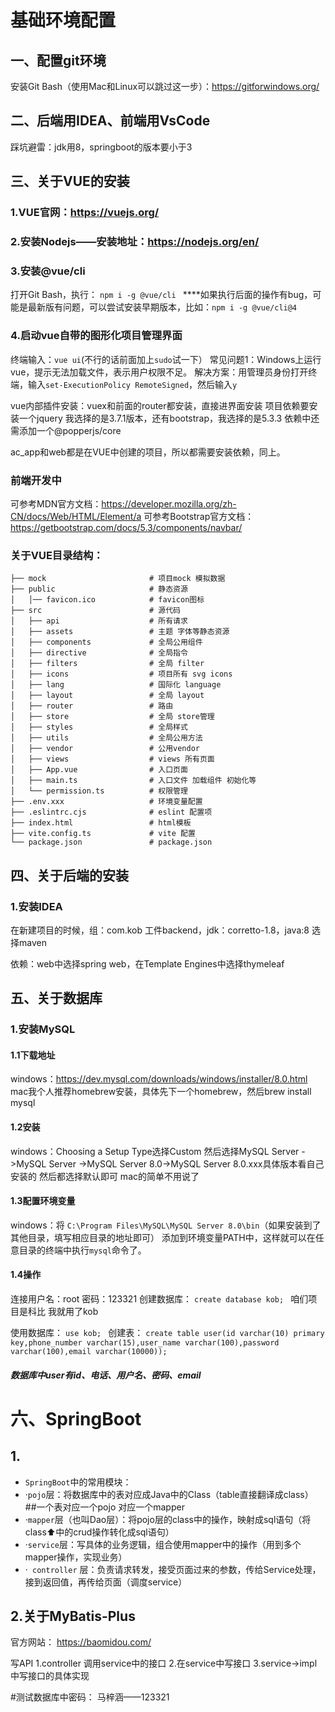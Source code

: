 # 基础环境配置
## 一、配置git环境
安装Git Bash（使用Mac和Linux可以跳过这一步）：https://gitforwindows.org/
## 二、后端用IDEA、前端用VsCode
踩坑避雷：jdk用8，springboot的版本要小于3
## 三、关于VUE的安装
### 1.VUE官网：https://vuejs.org/

### 2.安装Nodejs——安装地址：https://nodejs.org/en/

### 3.安装@vue/cli
打开Git Bash，执行： `npm i -g @vue/cli `
****如果执行后面的操作有bug，可能是最新版有问题，可以尝试安装早期版本，比如：`npm i -g @vue/cli@4`

### 4.启动vue自带的图形化项目管理界面
终端输入：`vue ui`(不行的话前面加上`sudo`试一下）
常见问题1：Windows上运行vue，提示无法加载文件，表示用户权限不足。
解决方案：用管理员身份打开终端，输入`set-ExecutionPolicy RemoteSigned`，然后输入`y`

vue内部插件安装：vuex和前面的router都安装，直接进界面安装
项目依赖要安装一个jquery 我选择的是3.7.1版本，还有bootstrap，我选择的是5.3.3
依赖中还需添加一个@popperjs/core

ac_app和web都是在VUE中创建的项目，所以都需要安装依赖，同上。

### 前端开发中
可参考MDN官方文档：https://developer.mozilla.org/zh-CN/docs/Web/HTML/Element/a 
可参考Bootstrap官方文档：https://getbootstrap.com/docs/5.3/components/navbar/ 

### 关于VUE目录结构：
```
├── mock                       # 项目mock 模拟数据
├── public                     # 静态资源
│   │── favicon.ico            # favicon图标
├── src                        # 源代码
│   ├── api                    # 所有请求
│   ├── assets                 # 主题 字体等静态资源
│   ├── components             # 全局公用组件
│   ├── directive              # 全局指令
│   ├── filters                # 全局 filter
│   ├── icons                  # 项目所有 svg icons
│   ├── lang                   # 国际化 language
│   ├── layout                 # 全局 layout
│   ├── router                 # 路由
│   ├── store                  # 全局 store管理
│   ├── styles                 # 全局样式
│   ├── utils                  # 全局公用方法
│   ├── vendor                 # 公用vendor
│   ├── views                  # views 所有页面
│   ├── App.vue                # 入口页面
│   ├── main.ts                # 入口文件 加载组件 初始化等
│   └── permission.ts          # 权限管理
├── .env.xxx                   # 环境变量配置
├── .eslintrc.cjs              # eslint 配置项
├── index.html                 # html模板
├── vite.config.ts             # vite 配置
└── package.json               # package.json
```
## 四、关于后端的安装
### 1.安装IDEA 
在新建项目的时候，组：com.kob 工件backend，jdk：corretto-1.8，java:8
选择maven

依赖：web中选择spring web，在Template Engines中选择thymeleaf


## 五、关于数据库
### 1.安装MySQL
#### 1.1下载地址 
windows：https://dev.mysql.com/downloads/windows/installer/8.0.html  
mac我个人推荐homebrew安装，具体先下一个homebrew，然后brew install mysql
#### 1.2安装
windows：Choosing a Setup Type选择Custom 
然后选择MySQL Server ->MySQL Server ->MySQL Server 8.0->MySQL Server 8.0.xxx具体版本看自己安装的
然后都选择默认即可
mac的简单不用说了
#### 1.3配置环境变量
windows：将 `C:\Program Files\MySQL\MySQL Server 8.0\bin`（如果安装到了其他目录，填写相应目录的地址即可）
添加到环境变量PATH中，这样就可以在任意目录的终端中执行`mysql`命令了。
#### 1.4操作
连接用户名：root 密码：123321
创建数据库：
        ```create database kob; ```
咱们项目是科比 我就用了kob

使用数据库：
        ```use kob; ```
创建表：
        ```create table user(id varchar(10) primary key,phone_number varchar(15),user_name varchar(100),password varchar(100),email varchar(10000)); ```
##### 数据库中user有id、电话、用户名、密码、email

# 六、SpringBoot
## 1.
- ` SpringBoot `中的常用模块：
- ·` pojo `层：将数据库中的表对应成Java中的Class（table直接翻译成class）
##一个表对应一个pojo 对应一个mapper
- ·` mapper `层（也叫Dao层）：将pojo层的class中的操作，映射成sql语句（将class⬆️中的crud操作转化成sql语句）
- ·` service `层：写具体的业务逻辑，组合使用mapper中的操作（用到多个mapper操作，实现业务）
- ·` controller` 层：负责请求转发，接受页面过来的参数，传给Service处理，接到返回值，再传给页面（调度service）

## 2.关于MyBatis-Plus
官方网站： https://baomidou.com/  

写API 1.controller 调用service中的接口  2.在service中写接口 3.service->impl中写接口的具体实现








#测试数据库中密码：
马梓涵——123321
